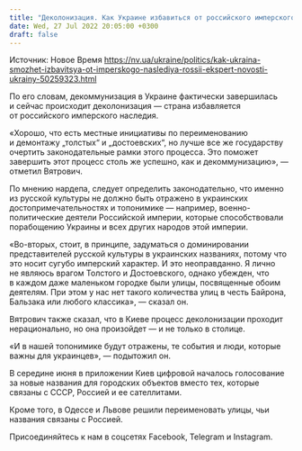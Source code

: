 ```yaml
---
title: "Деколонизация. Как Украине избавиться от российского имперского наследия — Вятрович"
date: Wed, 27 Jul 2022 20:05:00 +0300
draft: false
---
```

Источник: Новое Время https://nv.ua/ukraine/politics/kak-ukraina-smozhet-izbavitsya-ot-imperskogo-naslediya-rossii-ekspert-novosti-ukrainy-50259323.html


 По его словам, декоммунизация в Украине фактически завершилась и сейчас происходит деколонизация — страна избавляется от российского имперского наследия.

«Хорошо, что есть местные инициативы по переименованию и демонтажу „толстых“ и „достоевских“, но лучше все же государству очертить законодательные рамки этого процесса. Это поможет завершить этот процесс столь же успешно, как и декоммунизацию», — отметил Вятрович.

По мнению нардепа, следует определить законодательно, что именно из русской культуры не должно быть отражено в украинских достопримечательностях и топонимике — например, военно-политические деятели Российской империи, которые способствовали порабощению Украины и всех других народов этой империи.

«Во-вторых, стоит, в принципе, задуматься о доминировании представителей русской культуры в украинских названиях, потому что это носит сугубо имперский характер. И это неоправданно. Я лично не являюсь врагом Толстого и Достоевского, однако убежден, что в каждом даже маленьком городке были улицы, посвященные обоим деятелям. При этом у нас нет такого количества улиц в честь Байрона, Бальзака или любого классика», — сказал он.

Вятрович также сказал, что в Киеве процесс деколонизации проходит нерационально, но она произойдет — и не только в столице.

«И в нашей топонимике будут отражены, те события и люди, которые важны для украинцев», — подытожил он.

В середине июня в приложении Киев цифровой началось голосование за новые названия для городских объектов вместо тех, которые связаны с СССР, Россией и ее сателлитами.

Кроме того, в Одессе и Львове решили переименовать улицы, чьи названия связаны с Россией.

Присоединяйтесь к нам в соцсетях Facebook, Telegram и Instagram.
